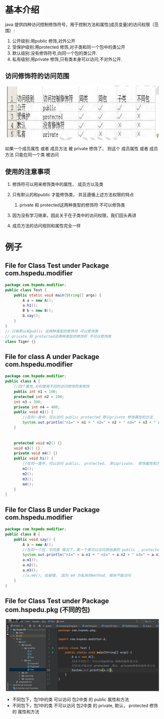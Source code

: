 # 基本介绍

java 提供四种访问控制修饰符号，用于控制方法和属性(成员变量)的访问权限（范围）:

1) 公开级别:用public 修饰,对外公开
2) 受保护级别:用protected 修饰,对子类和同一个包中的类公开
3) 默认级别:没有修饰符号,向同一个包的类公开.
4) 私有级别:用private 修饰,只有类本身可以访问,不对外公开.

## 访问修饰符的访问范围

![](../Image/0278_01_访问修饰符_访问修饰符的访问范围.png)

如果一个成员属性 或者 成员方法 被 private 修饰了， 则这个 成员属性 或者 成员方法 只能在同一个类 被访问

## 使用的注意事项

1. 修饰符可以用来修饰类中的属性， 成员方以及类

2. 只有默认的和public 才能修饰类， 并且遵循上述方法权限的特点
   
   1. private 和 protected这两种类型的修饰符 不可以修饰类 

3. 因为没有学习继承，因此关于在子类中的访问权限，我们回头再讲

4. 成员方法的访问规则和属性完全一样 

# 例子

## File for Class Test under Package com.hspedu.modifier

```java
package com.hspedu.modifier;
public class Test {
    public static void main(String[] args) {
        A a = new A();
        a.h1();
        B b = new B();
        b.say();
    }
}
// 只有默认和public 这两种类型的修饰符 可以修饰类
// private 和 protected这两种类型的修饰符 不可以修饰类 
class Tiger {}
```

## File for class A under Package com.hspedu.modifier

```java
package com.hspedu.modifier;
public class A {
    //四个属性,分别使用不同的访问修饰符来修饰
    public int n1 = 100;
    protected int n2 = 200;
    int n3 = 300;
    private int n4 = 400;
    public void m1() {
        //在同一类中，可以访问 public protected 默认private 修饰属性和方法
        System.out.println("n1=" + n1 + " n2=" + n2 + " n3=" + n3 + " n4=" + n4);
    }


    protected void m2() {}
    void m3() {}
    private void m4() {}
    public void hi() {
        //在同一类中，可以访问 public， protected， 默认private， 修饰属性和方法
        m1();
        m2();
        m3();
        m4();
    }
}
```

## File for Class B under Package com.hspedu.modifier

```java
package com.hspedu.modifier;
public class B {
    public void say() {
        A a = new A();
        //在同一个包，不同类 情况下，某一个类可以访问其他类的 public , protected 和默认 修饰属性或方法, 不能访问private 属性或方法
        System.out.println("n1=" + a.n1 + " n2=" + a.n2 + " n3=" + a.n3);
        a.m1();
        a.m2();
        a.m3();
        //a.m4(); 会报错， 因为 m4 为私有的method, 根本不能访问
    }
}
```

## File for Class Test under Package com.hspedu.pkg (不同的包)

![](../Image/0278_02_访问修饰符_例子_FileforClassTestUnder不同包.png)

- 不同包下，包1中的类 可以访问 包2中类 的 public 属性和方法
- 不同包下，包1中的类 不可以访问 包2中类 的 private, 默认， protected 修饰的 属性和方法
